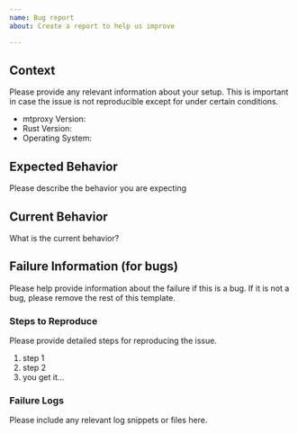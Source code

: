 ```yaml
---
name: Bug report
about: Create a report to help us improve

---
```


## Context

Please provide any relevant information about your setup. This is important in case the issue is not reproducible except for under certain conditions.

* mtproxy Version:
* Rust Version:
* Operating System:

## Expected Behavior

Please describe the behavior you are expecting

## Current Behavior

What is the current behavior?

## Failure Information (for bugs)

Please help provide information about the failure if this is a bug. If it is not a bug, please remove the rest of this template.

### Steps to Reproduce

Please provide detailed steps for reproducing the issue.

1. step 1
2. step 2
3. you get it...

### Failure Logs

Please include any relevant log snippets or files here.
